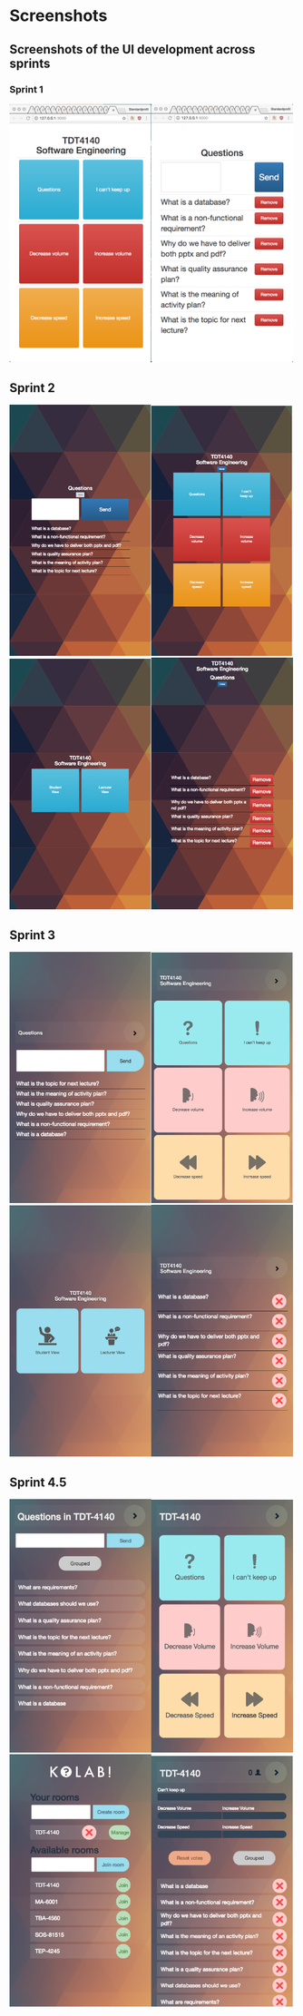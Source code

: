 # Screenshots
##  Screenshots of the UI development across sprints

### Sprint 1
<img src="sprint-1/student-view.png" alt="alt text" width="250"><img src="sprint-1/student-questions.png" alt="alt text" width="250">

## Sprint 2
<img src="sprint-2/student-questions.png" alt="alt text" width="250"><img src="sprint-2/student-view.png" alt="alt text" width="250"><img src="sprint-2/front-view.png" alt="alt text" width="250"><img src="sprint-2/lecturer-view.png" alt="alt text" width="250">

## Sprint 3
<img src="sprint-3/student-questions.png" alt="alt text" width="250"><img src="sprint-3/student-view.png" alt="alt text" width="250"><img src="sprint-3/front-view.png" alt="alt text" width="250"><img src="sprint-3/lecturer-view.png" alt="alt text" width="250">

## Sprint 4.5
<img src="sprint-4/student-questions.png" alt="alt text" width="250"><img src="sprint-4/student-view.png" alt="alt text" width="250"><img src="sprint-4/front-view.png" alt="alt text" width="250"><img src="sprint-4/lecturer-view.png" alt="alt text" width="250">
